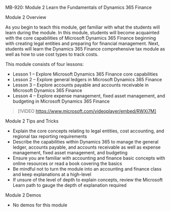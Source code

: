 

MB-920: Module 2 Learn the Fundamentals of Dynamics 365 Finance

Module 2 Overview

As you begin to teach this module, get familiar with what the students will learn during the module. In this module, students will become acquainted with the core capabilities of Microsoft Dynamics 365 Finance beginning with creating legal entities and preparing for financial management. Next, students will learn the Dynamics 365 Finance comprehensive tax module as well as how to use cost types to track costs.  

This module consists of four lessons:

- Lesson 1 – Explore Microsoft Dynamics 365 Finance core capabilities
- Lesson 2 – Explore general ledgers in Microsoft Dynamics 365 Finance
- Lesson 3 – Explore accounts payable and accounts receivable in Microsoft 
Dynamics 365 Finance
- Lesson 4 – Explore expense management, fixed asset management, and budgeting in Microsoft Dynamics 365 Finance
 
> [!VIDEO https://www.microsoft.com/videoplayer/embed/RWXi7M]  

Module 2 Tips and Tricks

- Explain the core concepts relating to legal entities, cost accounting, and regional tax reporting requirements 
- Describe the capabilities within Dynamics 365 to manage the general ledger, accounts payable, and accounts receivable as well as expense management, fixed asset management, and budgeting
- Ensure you are familiar with accounting and finance basic concepts with online resources or read a book covering the basics
- Be mindful not to turn the module into an accounting and finance class and keep explanations at a high-level
- If unsure of the level of depth to explain concepts, review the Microsoft Learn path to gauge the depth of explanation required

Module 2 Demos

- No demos for this module
